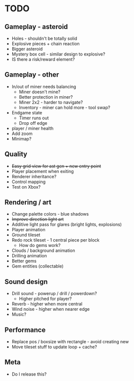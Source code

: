 # TODO

## Gameplay - asteroid
  - Holes - shouldn't be totally solid
  - Explosive pieces + chain reaction
  - Bigger asteroid
  - Mystery box cell - similar design to explosive?
  - IS there a risk/reward element?
## Gameplay - other
  - In/out of miner needs balancing
    - Miner doesn't mine?
    - Better protection in miner?
    - Miner 2x2 - harder to navigate?
    - Inventory - miner can hold more - tool swap?
  - Endgame state
    - Timer runs out
    - Drop off edge
  - player / miner health
  - Add zoom
  - Minimap?
## Quality
  - ~~Easy grid view for ast gen + new entry point~~
  - Player placement when exiting
  - Renderer inheritance?
  - Control mapping
  - Test on Xbox?
## Rendering / art
  - Change palette colors - blue shadows
  - ~~Improve direction light art~~
  - Additive light pass for glares (bright lights, explosions)
  - Player animation
  - Ground tileset
  - Redo rock tileset - 1 central piece per block
    - How do gems work?
  - Clouds / background animation
  - Drilling animation
  - Better gems
  - Gem entities (collectable)
## Sound design
  - Drill sound - powerup / drill / powerdown?
    - Higher pitched for player?
  - Reverb - higher when more central
  - Wind noise - higher when nearer edge
  - Music?
## Performance
  - Replace pos / boxsize with rectangle - avoid creating new
  - Move tileset stuff to update loop + cache?
## Meta
  - Do I release this?
